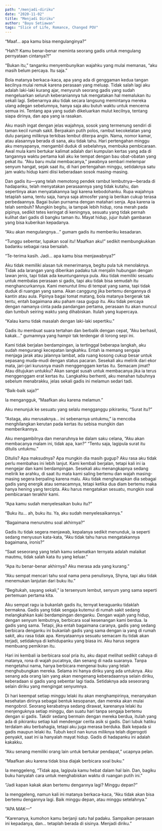 ```yaml
---
path: "/menjadi-diriku"
date: "2020-11-02"
title: "Menjadi Diriku"
author: "Bayu Setiawan"
tags: "Slice of Life, Romance, Changed POV"
---
```

“Maaf… apa kamu bisa mengulanginya?”

“Hah?! Kamu benar-benar meminta seorang gadis untuk mengulang pernyataan cintanya?!”

“Bukan itu,” tanganku menyembunyikan wajahku yang mulai memanas, “aku masih belum percaya. Itu saja.”

Bola matanya berkaca-kaca, apa yang ada di genggaman kedua tangan kecilnya mulai remuk karena perasaan yang meluap. Tidak salah lagi aku adalah laki-laki kurang ajar, menyuruh seorang gadis yang sudah mengeluarkan seluruh keberaniannya tuk mengatakan hal memalukan itu sekali lagi. Sebenarnya aku tidak secara langsung memintanya mereka ulang adegan sebelumnya, hanya saja aku butuh waktu untuk mencerna semua ini. Tentang apa yang sudah dikeluarkan mulut kecilnya, tentang siapa dirinya, dan apa yang ia rasakan.

Aku masih ingat dengan jelas wajahnya, sosok yang termenung sendiri di taman kecil rumah sakit. Berpakain putih polos, rambut kecokelatan yang dulu panjang miliknya terkibas lembut diterpa angin. Nama, nomor kamar, atau alasannya berada di sana, aku tidak tahu. Hari pertengahan minggu aku menyapanya, mengambil duduk di sebelahnya, membuka pembicaraan. Awal mula kami bertukar kalimat adalah dari kumpulan kertas yang ada di tangannya waktu pertama kali aku ke tempat dengan bau obat-obatan yang pekat itu. “Aku baru mulai membacanya,” jawabnya sembari melempar senyum hangat, sejak saat itu, di hari pertengahan minggu, setidaknya satu jam waktu hidup kami diisi keberadaan sosok masing-masing.

Dan gadis itu—yang telah memotong pendek rambut lembutnya—berada di hadapanku, telah menyatakan perasaannya yang tidak kutahu, dan sepertinya akan menyatakannya lagi karena kebodohanku. Rupa wajahnya tetaplah sama, tentu saja, hanya saja atmosfer yang ia berikan cukup terasa perbedaannya. Bagai bulan purnama dengan matahari senja. Apa karena ia telah sembuh? Mungkin begitu, ia tampak lebih hidup, rona merah pada pipinya, sedikit tetes keringat di keningnya, sesuatu yang tidak pernah kulihat dari gadis di bangku taman itu. Mayat hidup, jujur itulah gambaran yang bisa kuberikan kepadanya.

“Aku akan mengulangnya…” gumam gadis itu memberiku kesadaran.

“Tunggu sebentar, lupakan soal itu! Maafkan aku!” sedikit membungkukkan badanku sebagai rasa bersalah.

“Te-terima kasih. Jadi… apa kamu bisa menjawabnya?”

Aku tidak memiliki alasan tuk menerimanya, begitu pula tuk menolaknya. Tidak ada larangan yang diberikan padaku tuk menjalin hubungan dengan lawan jenis, tapi tidak ada keuntungannya pula. Aku tidak memiliki sesuatu untuk membalas perasaan si gadis, tapi aku tidak bisa semudah itu menghancurkannya. Kami menuntut ilmu di tempat yang sama, tapi tidak duduk di ruangan yang sama. Akan canggung jika bertemu dengannya di kantin atau aula. Pipinya bagai tomat matang, bola matanya bergerak tak tentu, entah bagaimana aku paham rasa gugup itu. Aku tidak percaya dengan namanya cinta pada pandangan pertama, perasaan itu akan muncul dan tumbuh seiring waktu yang dihabiskan. Itulah yang kupercaya.

“Kalau kamu tidak masalah dengan laki-laki sepertiku.”

Gadis itu membuat suara tertahan dan berbalik dengan cepat, “Aku berhasil, kakak…” gumamnya yang hampir tak terdengar di lorong sepi ini.

Kami tidak berjalan berdampingan, ia tertinggal beberapa langkah, aku sudah mengurangi kecepatan langkahku. Entah ia memang sengaja menjaga jarak atau jalannya lambat, ada ruang kosong cukup besar untuk sepasang muda-mudi dengan status pacaran. Sesekali aku melirik dari ekor mata, jari-jari kurusnya masih menggenggam kertas itu. Semacam jimat? Atau ditujukan untukku? Akan sangat susah untuk membacanya jika ia terus menggenggam erat kertas itu. Langkahku berhenti, aku menahan tubuhnya sebelum menabrakku, jelas sekali gadis ini melamun sedari tadi.

“Baik-baik saja?”

Ia mengangguk, “Maafkan aku karena melamun.”

Aku menunjuk ke sesuatu yang selalu mengganggu pikiranku, “Surat itu?”

“Astaga, aku merusaknya… ini sebenarnya untukmu,” ia mencoba menghilangkan kerutan pada kertas itu sebisa mungkin dan memberikannya.

Aku mengambilnya dan menaruhnya ke dalam saku celana, “Aku akan membacanya malam ini, tidak apa, kan?”
“Tentu saja, lagipula surat itu ditulis untukmu.”

Ditulis? Apa maksudnya? Apa mungkin dia masih gugup? Aku rasa aku tidak perlu membahas ini lebih lanjut. Kami kembali berjalan, tetapi kali ini ia mengejar dan kami berdampingan. Sesekali aku menangkapnya sedang melirik ke arahku, di saat itu mata kami saling bertemu dan wajah masing-masing segera berpaling karena malu. Aku tidak mengharapkan dia sebagai gadis yang energik atau semacamnya, tetapi ketika dua diam bertemu maka hanya hening yang tercipta. Aku harus mengatakan sesuatu, mungkin soal pembicaraan terakhir kami.

“Apa kamu sudah menyelesaikan buku itu?”

“Buku itu… ah, buku itu. Ya, aku sudah menyelesaikannya.”

“Bagaimana menurutmu soal akhirnya?”

Gadis itu tidak segera menjawab, kepalanya sedikit menunduk, ia seperti sedang menyusun kata-kata, “Aku tidak tahu harus mengatakannya bagaimana, ironis?”

“Saat seseorang yang telah kamu selamatkan ternyata adalah malaikat mautmu, tidak salah kata itu yang keluar.”

“Apa itu benar-benar akhirnya? Aku merasa ada yang kurang.”

“Aku sempat mencari tahu soal nama pena penulisnya, Shyna, tapi aku tidak menemukan lanjutan dari buku itu.”

“Begitukah, sayang sekali,” ia tersenyum lembut, senyum yang sama seperti pertemuan pertama kita.

Aku sempat ragu ia bukanlah gadis itu, ternyat keraguanku tidaklah bermakna. Gadis yang tidak sengaja kutemui di rumah sakit sedang melangkahkan kaki berdampingan denganku. Dengan wajah yang hidup, dengan senyum lembutnya, berbicara soal kesenangan kami berdua. Ia gadis yang sama. Tetapi, jika entah bagaimana caranya, gadis yang sedang berbicara denganku ini bukanlah gadis yang sama dengan ia yang di rumah sakit, aku rasa tidak apa. Kenyataannya sesuatu semacam itu tidak akan terjadi, setidaknya di kehidupanku yang biasa ini. Aku harus segera membuang pemikiran itu.

Hari ini kembali ia berbicara soal pria itu, aku dapat melihat sedikit cahaya di matanya, rona di wajah pucatnya, dan senang di nada suaranya. Tanpa mengetahui nama, hanya berbicara mengenai buku yang telah menghubungkan mereka. Selama ini hanya diriku yang ada untuknya. Aku senang ada orang lain yang akan mengenang keberadaannya selain diriku, keberadaan si gadis yang sebentar lagi tiada. Setidaknya ada seseorang selain diriku yang mengingat senyumnya.

Di hari keempat setiap minggu lelaki itu akan menghampirinya, menanyakan kesehatan dirinya sebagai bentuk kesopanan, dan mereka akan mulai mengobrol. Seorang kerabatnya sedang dirawat, karenanya lelaki itu menjenguknya setiap minggu, dan suatu hari tanpa sengaja bertemu dengan si gadis. Takdir sedang bermain dengan mereka berdua, itulah yang ada di pikiranku setiap kali mendengar cerita asik si gadis. Dari lubuk hatiku terdalam aku berbahagia, tetapi aku juga merasa berduka. Baik kepada si gadis maupun lelaki itu. Tubuh kecil nan kurus miliknya telah digerogoti penyakit, saat ini ia hanyalah mayat hidup. Gadis di hadapanku ini adalah kakakku.

“Aku senang memiliki orang lain untuk bertukar pendapat,” ucapnya pelan.

“Maafkan aku karena tidak bisa diajak berbicara soal buku.”

Ia menggeleng, “Tidak apa, lagipula kamu hebat dalam hal lain. Dan, bagiku buku hanyalah cara untuk menghabiskan waktu di ruangan putih ini.”

“Jadi kapan kakak akan bertemu dengannya lagi? Minggu depan?”

Ia menggeleng, namun kali ini matanya berkaca-kaca, “Aku tidak akan bisa bertemu dengannya lagi. Baik minggu depan, atau minggu setelahnya.”

“APA MAK—”

“Karenanya, kumohon kamu berjanji satu hal padaku. Sampaikan perasaan ini kepadanya, dan… tetaplah berada di sisinya. Menjadi diriku.”
